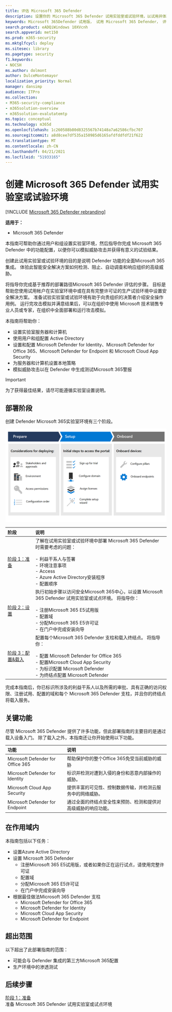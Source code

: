 ```yaml
---
title: 评估 Microsoft 365 Defender
description: 设置你的 Microsoft 365 Defender 试用实验室或试验环境，以试用并体验旨在保护组织中设备、标识、数据和应用程序的安全解决方案。
keywords: Microsoft 365Defender 试用版， 试用 Microsoft 365 Defender， 评估 Microsoft 365 Defender， Microsoft 365 Defender 评估实验室， Microsoft 365 Defender 试点， 网络安全， 高级永久性威胁， 企业安全， 设备， 设备， 标识， 用户， 数据， 应用程序， 事件， 自动调查和修正， 高级搜寻
search.product: eADQiWindows 10XVcnh
search.appverid: met150
ms.prod: m365-security
ms.mktglfcycl: deploy
ms.sitesec: library
ms.pagetype: security
f1.keywords:
- NOCSH
ms.author: dolmont
author: DulceMontemayor
localization_priority: Normal
manager: dansimp
audience: ITPro
ms.collection:
- M365-security-compliance
- m365solution-overview
- m365solution-evalutatemtp
ms.topic: conceptual
ms.technology: m365d
ms.openlocfilehash: 1c260588b80d8325567b74148a7a62586cfbc707
ms.sourcegitcommit: a8d8cee7df535a150985d6165afdfddfdf21f622
ms.translationtype: MT
ms.contentlocale: zh-CN
ms.lasthandoff: 04/21/2021
ms.locfileid: "51933165"
---
```

# <a name="create-a-microsoft-365-defender-trial-lab-or-pilot-environment"></a>创建 Microsoft 365 Defender 试用实验室或试验环境 

[!INCLUDE [Microsoft 365 Defender rebranding](../includes/microsoft-defender.md)]


**适用于：**
- Microsoft 365 Defender


本指南可帮助你通过用户和组设置实验室环境，然后指导你完成 Microsoft 365 Defender 中的功能配置，以便你可以模拟威胁攻击并获得有意义的试验结果。 

创建此试用实验室或试验环境的目的是说明 Defender 功能的全面Microsoft 365集成。 体验此智能安全解决方案如何检测、阻止、自动调查和响应组织的高级威胁。 


将指导你完成基于推荐的部署路径Microsoft 365 Defender 评估的步骤。 目标是帮助您使用试用帐户在实验室环境中或在具有完整许可证的生产试验环境中设置安全解决方案。 准备试验实验室或试验环境有助于向贵组织的决策者介绍安全操作用例。 运行完攻击模拟并满意结果后，可以在组织中使用 Microsoft 技术销售专业人员或专家，在组织中全面部署和运行攻击模拟。 

本指南将帮助你：
- 设置实验室服务器和计算机
- 使用用户和组配置 Active Directory
- 设置和配置 Microsoft Defender for Identity、Microsoft Defender for Office 365、Microsoft Defender for Endpoint 和 Microsoft Cloud App Security
- 为服务器和计算机设置本地策略
- 模拟威胁攻击以在 Defender 中生成测试Microsoft 365警报

>[!IMPORTANT]
>为了获得最佳结果，请尽可能遵循实验室设置说明。


## <a name="deployment-phases"></a>部署阶段

创建 Defender Microsoft 365实验室环境有三个阶段。

![部署阶段：准备、设置、载入](../../media/evaluation-guide-phases.png)

|阶段 | 说明 | 
|:-------|:-----|
|[阶段 1：准备](prepare-m365d-eval.md)| 了解在试用实验室或试验环境中部署 Microsoft 365 Defender 时需要考虑的问题： <br><br>- 利益干系人与签署 <br> - 环境注意事项 <br>- Access <br>- Azure Active Directory安装程序 <br> - 配置顺序
|[阶段 2：设置](setup-m365deval.md)|  执行初始步骤以访问安全Microsoft 365中心，以设置 Microsoft 365 Defender 试用实验室或试点环境。 将指导你：<br><br>- 注册Microsoft 365 E5试用版 <br>  - 配置域<br>- 分配Microsoft 365 E5许可证<br>- 在门户中完成安装向导|
|[阶段 3：配置&载入](config-m365d-eval.md) | 配置每个Microsoft 365 Defender 支柱和载入终结点。 将指导你：<br><br>- 配置 Microsoft Defender for Office 365<br>- 配置Microsoft Cloud App Security<br>- 为标识配置 Microsoft Defender<br>- 为终结点配置 Microsoft Defender


完成本指南后，你已标识所涉及的利益干系人以及所需的审批、具有正确的访问权限、注册试用、配置的域和每个 Microsoft 365 Defender 支柱，并且你的终结点将载入服务。

## <a name="key-capabilities"></a>关键功能

尽管 Microsoft 365 Defender 提供了许多功能，但此部署指南的主要目的是通过载入设备入门。 除了载入之外，本指南还让你开始使用以下功能。


功能 | 说明 
:---|:---
Microsoft Defender for Office 365 | 帮助保护你的整个Office 365免受当前威胁的威胁
Microsoft Defender for Identity | 标识并检测对遭到入侵的身份和恶意内部操作的威胁。
Microsoft Cloud App Security | 提供丰富的可见性、控制数据传输，并检测云服务中的网络威胁。
Microsoft Defender for Endpoint | 通过全面的终结点安全性来预防、检测和提供对高级威胁的响应功能。


## <a name="in-scope"></a>在作用域内

本指南包括以下任务：
-   设置Azure Active Directory
-   设置 Microsoft 365 Defender
    -   注册Microsoft 365 E5试用版，或者如果你正在运行试点，请使用完整许可证
    -   配置域
    -   分配Microsoft 365 E5许可证
    -   在门户中完成安装向导
-   根据最佳做法Microsoft 365 Defender 支柱
    -   Microsoft Defender for Office 365
    -   Microsoft Defender for Identity
    -   Microsoft Cloud App Security
    -   Microsoft Defender for Endpoint

## <a name="out-of-scope"></a>超出范围

以下超出了此部署指南的范围：

-   可能会与 Defender 集成的第三方Microsoft 365配置
-   生产环境中的渗透测试

## <a name="next-step"></a>后续步骤
[阶段 1：准备](prepare-m365d-eval.md) 
<br> 准备 Microsoft 365 Defender 试用实验室或试点环境
